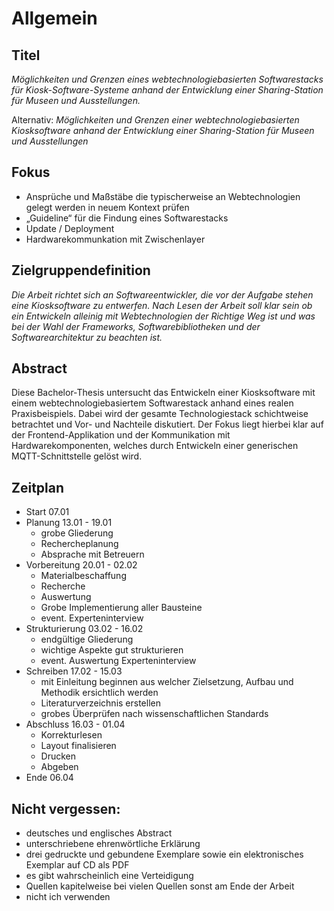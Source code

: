 # Allgemein

## Titel
*Möglichkeiten und Grenzen eines webtechnologiebasierten Softwarestacks für Kiosk-Software-Systeme anhand der Entwicklung einer Sharing-Station für Museen und Ausstellungen.*

Alternativ:
*Möglichkeiten und Grenzen einer webtechnologiebasierten Kiosksoftware anhand der Entwicklung einer Sharing-Station für Museen und Ausstellungen*

## Fokus
- Ansprüche und Maßstäbe die typischerweise an Webtechnologien gelegt werden in neuem Kontext prüfen
- „Guideline“ für die Findung eines Softwarestacks
- Update / Deployment
- Hardwarekommunkation mit Zwischenlayer

## Zielgruppendefinition
*Die Arbeit richtet sich an Softwareentwickler, die vor der Aufgabe stehen eine Kiosksoftware zu entwerfen. Nach Lesen der Arbeit soll klar sein ob ein Entwickeln alleinig mit Webtechnologien der Richtige Weg ist und was bei der Wahl der Frameworks, Softwarebibliotheken und der Softwarearchitektur zu beachten ist.*

## Abstract
Diese Bachelor-Thesis untersucht das Entwickeln einer Kiosksoftware mit einem webtechnologiebasiertem Softwarestack anhand eines realen Praxisbeispiels. 
Dabei wird der gesamte Technologiestack schichtweise betrachtet und Vor- und Nachteile diskutiert. Der Fokus liegt hierbei klar auf der Frontend-Applikation und der Kommunikation mit Hardwarekomponenten, welches durch Entwickeln einer generischen MQTT-Schnittstelle gelöst wird. 

## Zeitplan
- Start 07.01
- Planung 13.01 - 19.01
  - grobe Gliederung
  - Rechercheplanung
  - Absprache mit Betreuern 
- Vorbereitung 20.01 - 02.02
  - Materialbeschaffung
  - Recherche
  - Auswertung
  - Grobe Implementierung aller Bausteine
  - event. Experteninterview
- Strukturierung 03.02 - 16.02
  - endgültige Gliederung
  - wichtige Aspekte gut strukturieren
  - event. Auswertung Experteninterview
- Schreiben 17.02 - 15.03
  - mit Einleitung beginnen aus welcher Zielsetzung, Aufbau und Methodik ersichtlich werden
  - Literaturverzeichnis erstellen
  - grobes Überprüfen nach wissenschaftlichen Standards
- Abschluss 16.03 - 01.04 
  - Korrekturlesen
  - Layout finalisieren 
  - Drucken
  - Abgeben
- Ende 06.04

## Nicht vergessen:
- deutsches und englisches Abstract
- unterschriebene ehrenwörtliche Erklärung
- drei gedruckte und gebundene Exemplare sowie ein elektronisches Exemplar auf CD als PDF 
- es gibt wahrscheinlich eine Verteidigung
- Quellen kapitelweise bei vielen Quellen sonst am Ende der Arbeit
- nicht ich verwenden